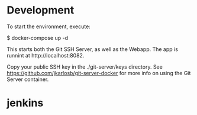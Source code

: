 # Development

To start the environment, execute:

$ docker-compose up -d

This starts both the Git SSH Server, as well as the Webapp.
The app is runnint at http://localhost:8082.

Copy your public SSH key in the ./git-server/keys directory. 
See https://github.com/jkarlosb/git-server-docker for more info on using the Git Server container.

# jenkins
